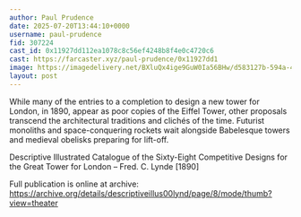 ```yaml
---
author: Paul Prudence
date: 2025-07-20T13:44:10+0000
username: paul-prudence
fid: 307224
cast_id: 0x11927dd112ea1078c8c56ef4248b8f4e0c4720c6
cast: https://farcaster.xyz/paul-prudence/0x11927dd1
image: https://imagedelivery.net/BXluQx4ige9GuW0Ia56BHw/d583127b-594a-46f5-b4fe-80ad01e67c00/original
layout: post
---
```

While many of the entries to a completion to design a new tower for London, in 1890, appear as poor copies of the Eiffel Tower, other proposals transcend the architectural traditions and clichés of the time. Futurist monoliths and space-conquering rockets wait alongside Babelesque towers and medieval obelisks preparing for lift-off.  
  
Descriptive Illustrated Catalogue of the Sixty-Eight Competitive Designs for the Great Tower for London – Fred. C. Lynde [1890]  
  
Full publication is online at archive:  
https://archive.org/details/descriptiveillus00lynd/page/8/mode/thumb?view=theater  

<img src='https://imagedelivery.net/BXluQx4ige9GuW0Ia56BHw/d583127b-594a-46f5-b4fe-80ad01e67c00/original' alt='' referrerpolicy='no-referrer'/>
<img src='https://imagedelivery.net/BXluQx4ige9GuW0Ia56BHw/6abf23ff-ac0c-4673-0c2f-1dae5d308800/original' alt='' referrerpolicy='no-referrer'/>